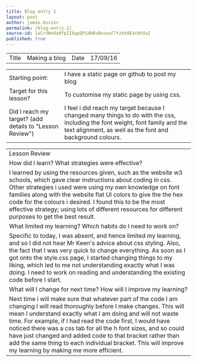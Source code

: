 ```yaml
---
title: Blog entry 2
layout: post
author: jamie.bozier
permalink: /blog-entry-2/
source-id: 1aCrVWnXa0fpIIhppQP1dHRvBncwxF7tzhXdE4cHtOaI
published: true
---
```

<table>
  <tr>
    <td>Title</td>
    <td>Making a blog</td>
    <td>Date</td>
    <td>17/09/16</td>
  </tr>
</table>


<table>
  <tr>
    <td>Starting point:</td>
    <td>I have a static page on github to post my blog</td>
  </tr>
  <tr>
    <td>Target for this lesson?</td>
    <td>To customise my static page by using css.</td>
  </tr>
  <tr>
    <td>Did I reach my target? 
(add details to "Lesson Review")</td>
    <td> I feel i did reach my target because I changed many things to do with the css, including the font weight, font family and the text alignment, as well as the font and background colours.</td>
  </tr>
</table>


<table>
  <tr>
    <td>Lesson Review</td>
  </tr>
  <tr>
    <td>How did I learn? What strategies were effective? </td>
  </tr>
  <tr>
    <td>I learned by using the resources given, such as the website w3 schools, which gave clear instructions about coding in css. Other strategies i used were using my own knowledge on font families along with the website flat UI colors to give the the hex code for the colours i desired. I found this to be the most effective strategy; using lots of different resources for different purposes to get the best result.</td>
  </tr>
  <tr>
    <td>What limited my learning? Which habits do I need to work on? </td>
  </tr>
  <tr>
    <td>Specific to today, I was absent, and hence limited my learning, and so I did not hear Mr Keen's advice about css styling. Also, the fact that I was very quick to change everything. As soon as I got onto the style.css page,  I started changing things to my liking, which led to me not understanding exactly what I was doing. I need to work on reading and understanding the existing code before I start.</td>
  </tr>
  <tr>
    <td>What will I change for next time? How will I improve my learning?</td>
  </tr>
  <tr>
    <td>Next time i will make sure that whatever part of the code I am changing I will read thoroughly before I make changes. This will mean I understand exactly what I am doing and will not waste time. For example, if I had read the code first, I would have noticed there was a css tab for all the h font sizes, and so could have just changed and added code to that bracket rather than add the same thing to each individual bracket. This will improve my learning by making me more efficient.</td>
  </tr>
</table>


